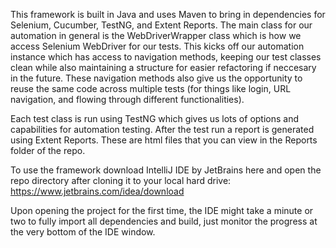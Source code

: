 This framework is built in Java and uses Maven to bring in dependencies for Selenium, Cucumber, TestNG, and Extent Reports. The main class for our automation in general is the WebDriverWrapper class which is how we access Selenium WebDriver for our tests. This kicks off our automation instance which has access to navigation methods, keeping our test classes clean while also maintaining a structure for easier refactoring if neccesary in the future. These navigation methods also give us the opportunity to reuse the same code across multiple tests (for things like login, URL navigation, and flowing through different functionalities).

Each test class is run using TestNG which gives us lots of options and capabilities for automation testing. After the test run a report is generated using Extent Reports. These are html files that you can view in the Reports folder of the repo.

To use the framework download IntelliJ IDE by JetBrains here and open the repo directory after cloning it to your local hard drive: https://www.jetbrains.com/idea/download

Upon opening the project for the first time, the IDE might take a minute or two to fully import all dependencies and build, just monitor the progress at the very bottom of the IDE window.
